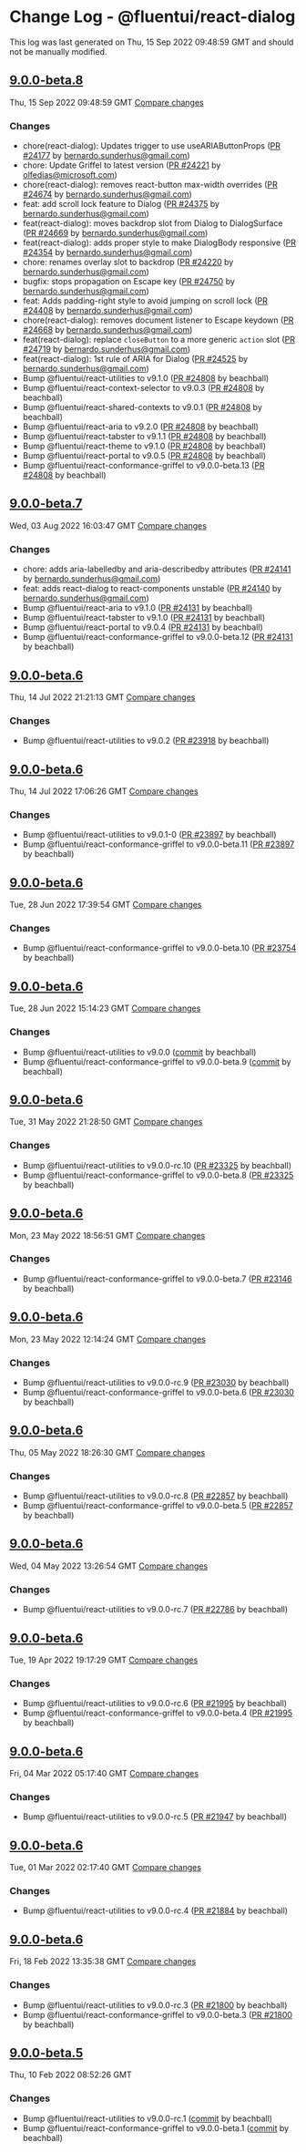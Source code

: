 # Change Log - @fluentui/react-dialog

This log was last generated on Thu, 15 Sep 2022 09:48:59 GMT and should not be manually modified.

<!-- Start content -->

## [9.0.0-beta.8](https://github.com/microsoft/fluentui/tree/@fluentui/react-dialog_v9.0.0-beta.8)

Thu, 15 Sep 2022 09:48:59 GMT 
[Compare changes](https://github.com/microsoft/fluentui/compare/@fluentui/react-dialog_v9.0.0-beta.7..@fluentui/react-dialog_v9.0.0-beta.8)

### Changes

- chore(react-dialog): Updates trigger to use useARIAButtonProps ([PR #24177](https://github.com/microsoft/fluentui/pull/24177) by bernardo.sunderhus@gmail.com)
- chore: Update Griffel to latest version ([PR #24221](https://github.com/microsoft/fluentui/pull/24221) by olfedias@microsoft.com)
- chore(react-dialog): removes react-button max-width overrides ([PR #24674](https://github.com/microsoft/fluentui/pull/24674) by bernardo.sunderhus@gmail.com)
- feat: add scroll lock feature to Dialog ([PR #24375](https://github.com/microsoft/fluentui/pull/24375) by bernardo.sunderhus@gmail.com)
- feat(react-dialog): moves backdrop slot from Dialog to DialogSurface ([PR #24669](https://github.com/microsoft/fluentui/pull/24669) by bernardo.sunderhus@gmail.com)
- feat(react-dialog): adds proper style to make DialogBody responsive ([PR #24354](https://github.com/microsoft/fluentui/pull/24354) by bernardo.sunderhus@gmail.com)
- chore: renames overlay slot to backdrop ([PR #24220](https://github.com/microsoft/fluentui/pull/24220) by bernardo.sunderhus@gmail.com)
- bugfix: stops propagation on Escape key ([PR #24750](https://github.com/microsoft/fluentui/pull/24750) by bernardo.sunderhus@gmail.com)
- feat: Adds padding-right style to avoid jumping on scroll lock ([PR #24408](https://github.com/microsoft/fluentui/pull/24408) by bernardo.sunderhus@gmail.com)
- chore(react-dialog): removes document listener to Escape keydown ([PR #24668](https://github.com/microsoft/fluentui/pull/24668) by bernardo.sunderhus@gmail.com)
- feat(react-dialog): replace `closeButton` to a more generic `action` slot ([PR #24719](https://github.com/microsoft/fluentui/pull/24719) by bernardo.sunderhus@gmail.com)
- feat(react-dialog): 1st rule of ARIA for Dialog ([PR #24525](https://github.com/microsoft/fluentui/pull/24525) by bernardo.sunderhus@gmail.com)
- Bump @fluentui/react-utilities to v9.1.0 ([PR #24808](https://github.com/microsoft/fluentui/pull/24808) by beachball)
- Bump @fluentui/react-context-selector to v9.0.3 ([PR #24808](https://github.com/microsoft/fluentui/pull/24808) by beachball)
- Bump @fluentui/react-shared-contexts to v9.0.1 ([PR #24808](https://github.com/microsoft/fluentui/pull/24808) by beachball)
- Bump @fluentui/react-aria to v9.2.0 ([PR #24808](https://github.com/microsoft/fluentui/pull/24808) by beachball)
- Bump @fluentui/react-tabster to v9.1.1 ([PR #24808](https://github.com/microsoft/fluentui/pull/24808) by beachball)
- Bump @fluentui/react-theme to v9.1.0 ([PR #24808](https://github.com/microsoft/fluentui/pull/24808) by beachball)
- Bump @fluentui/react-portal to v9.0.5 ([PR #24808](https://github.com/microsoft/fluentui/pull/24808) by beachball)
- Bump @fluentui/react-conformance-griffel to v9.0.0-beta.13 ([PR #24808](https://github.com/microsoft/fluentui/pull/24808) by beachball)

## [9.0.0-beta.7](https://github.com/microsoft/fluentui/tree/@fluentui/react-dialog_v9.0.0-beta.7)

Wed, 03 Aug 2022 16:03:47 GMT 
[Compare changes](https://github.com/microsoft/fluentui/compare/@fluentui/react-dialog_v9.0.0-beta.6..@fluentui/react-dialog_v9.0.0-beta.7)

### Changes

- chore: adds aria-labelledby and aria-describedby attributes ([PR #24141](https://github.com/microsoft/fluentui/pull/24141) by bernardo.sunderhus@gmail.com)
- feat: adds react-dialog to react-components unstable ([PR #24140](https://github.com/microsoft/fluentui/pull/24140) by bernardo.sunderhus@gmail.com)
- Bump @fluentui/react-aria to v9.1.0 ([PR #24131](https://github.com/microsoft/fluentui/pull/24131) by beachball)
- Bump @fluentui/react-tabster to v9.1.0 ([PR #24131](https://github.com/microsoft/fluentui/pull/24131) by beachball)
- Bump @fluentui/react-portal to v9.0.4 ([PR #24131](https://github.com/microsoft/fluentui/pull/24131) by beachball)
- Bump @fluentui/react-conformance-griffel to v9.0.0-beta.12 ([PR #24131](https://github.com/microsoft/fluentui/pull/24131) by beachball)

## [9.0.0-beta.6](https://github.com/microsoft/fluentui/tree/@fluentui/react-dialog_v9.0.0-beta.6)

Thu, 14 Jul 2022 21:21:13 GMT 
[Compare changes](https://github.com/microsoft/fluentui/compare/@fluentui/react-dialog_v9.0.0-beta.6..@fluentui/react-dialog_v9.0.0-beta.6)

### Changes

- Bump @fluentui/react-utilities to v9.0.2 ([PR #23918](https://github.com/microsoft/fluentui/pull/23918) by beachball)

## [9.0.0-beta.6](https://github.com/microsoft/fluentui/tree/@fluentui/react-dialog_v9.0.0-beta.6)

Thu, 14 Jul 2022 17:06:26 GMT 
[Compare changes](https://github.com/microsoft/fluentui/compare/@fluentui/react-dialog_v9.0.0-beta.6..@fluentui/react-dialog_v9.0.0-beta.6)

### Changes

- Bump @fluentui/react-utilities to v9.0.1-0 ([PR #23897](https://github.com/microsoft/fluentui/pull/23897) by beachball)
- Bump @fluentui/react-conformance-griffel to v9.0.0-beta.11 ([PR #23897](https://github.com/microsoft/fluentui/pull/23897) by beachball)

## [9.0.0-beta.6](https://github.com/microsoft/fluentui/tree/@fluentui/react-dialog_v9.0.0-beta.6)

Tue, 28 Jun 2022 17:39:54 GMT 
[Compare changes](https://github.com/microsoft/fluentui/compare/@fluentui/react-dialog_v9.0.0-beta.6..@fluentui/react-dialog_v9.0.0-beta.6)

### Changes

- Bump @fluentui/react-conformance-griffel to v9.0.0-beta.10 ([PR #23754](https://github.com/microsoft/fluentui/pull/23754) by beachball)

## [9.0.0-beta.6](https://github.com/microsoft/fluentui/tree/@fluentui/react-dialog_v9.0.0-beta.6)

Tue, 28 Jun 2022 15:14:23 GMT 
[Compare changes](https://github.com/microsoft/fluentui/compare/@fluentui/react-dialog_v9.0.0-beta.6..@fluentui/react-dialog_v9.0.0-beta.6)

### Changes

- Bump @fluentui/react-utilities to v9.0.0 ([commit](https://github.com/microsoft/fluentui/commit/ba6c5d651559b91c815429c9a9357c4d5a390f3e) by beachball)
- Bump @fluentui/react-conformance-griffel to v9.0.0-beta.9 ([commit](https://github.com/microsoft/fluentui/commit/ba6c5d651559b91c815429c9a9357c4d5a390f3e) by beachball)

## [9.0.0-beta.6](https://github.com/microsoft/fluentui/tree/@fluentui/react-dialog_v9.0.0-beta.6)

Tue, 31 May 2022 21:28:50 GMT 
[Compare changes](https://github.com/microsoft/fluentui/compare/@fluentui/react-dialog_v9.0.0-beta.6..@fluentui/react-dialog_v9.0.0-beta.6)

### Changes

- Bump @fluentui/react-utilities to v9.0.0-rc.10 ([PR #23325](https://github.com/microsoft/fluentui/pull/23325) by beachball)
- Bump @fluentui/react-conformance-griffel to v9.0.0-beta.8 ([PR #23325](https://github.com/microsoft/fluentui/pull/23325) by beachball)

## [9.0.0-beta.6](https://github.com/microsoft/fluentui/tree/@fluentui/react-dialog_v9.0.0-beta.6)

Mon, 23 May 2022 18:56:51 GMT 
[Compare changes](https://github.com/microsoft/fluentui/compare/@fluentui/react-dialog_v9.0.0-beta.6..@fluentui/react-dialog_v9.0.0-beta.6)

### Changes

- Bump @fluentui/react-conformance-griffel to v9.0.0-beta.7 ([PR #23146](https://github.com/microsoft/fluentui/pull/23146) by beachball)

## [9.0.0-beta.6](https://github.com/microsoft/fluentui/tree/@fluentui/react-dialog_v9.0.0-beta.6)

Mon, 23 May 2022 12:14:24 GMT 
[Compare changes](https://github.com/microsoft/fluentui/compare/@fluentui/react-dialog_v9.0.0-beta.6..@fluentui/react-dialog_v9.0.0-beta.6)

### Changes

- Bump @fluentui/react-utilities to v9.0.0-rc.9 ([PR #23030](https://github.com/microsoft/fluentui/pull/23030) by beachball)
- Bump @fluentui/react-conformance-griffel to v9.0.0-beta.6 ([PR #23030](https://github.com/microsoft/fluentui/pull/23030) by beachball)

## [9.0.0-beta.6](https://github.com/microsoft/fluentui/tree/@fluentui/react-dialog_v9.0.0-beta.6)

Thu, 05 May 2022 18:26:30 GMT 
[Compare changes](https://github.com/microsoft/fluentui/compare/@fluentui/react-dialog_v9.0.0-beta.6..@fluentui/react-dialog_v9.0.0-beta.6)

### Changes

- Bump @fluentui/react-utilities to v9.0.0-rc.8 ([PR #22857](https://github.com/microsoft/fluentui/pull/22857) by beachball)
- Bump @fluentui/react-conformance-griffel to v9.0.0-beta.5 ([PR #22857](https://github.com/microsoft/fluentui/pull/22857) by beachball)

## [9.0.0-beta.6](https://github.com/microsoft/fluentui/tree/@fluentui/react-dialog_v9.0.0-beta.6)

Wed, 04 May 2022 13:26:54 GMT 
[Compare changes](https://github.com/microsoft/fluentui/compare/@fluentui/react-dialog_v9.0.0-beta.6..@fluentui/react-dialog_v9.0.0-beta.6)

### Changes

- Bump @fluentui/react-utilities to v9.0.0-rc.7 ([PR #22786](https://github.com/microsoft/fluentui/pull/22786) by beachball)

## [9.0.0-beta.6](https://github.com/microsoft/fluentui/tree/@fluentui/react-dialog_v9.0.0-beta.6)

Tue, 19 Apr 2022 19:17:29 GMT
[Compare changes](https://github.com/microsoft/fluentui/compare/@fluentui/react-dialog_v9.0.0-beta.6..@fluentui/react-dialog_v9.0.0-beta.6)

### Changes

- Bump @fluentui/react-utilities to v9.0.0-rc.6 ([PR #21995](https://github.com/microsoft/fluentui/pull/21995) by beachball)
- Bump @fluentui/react-conformance-griffel to v9.0.0-beta.4 ([PR #21995](https://github.com/microsoft/fluentui/pull/21995) by beachball)

## [9.0.0-beta.6](https://github.com/microsoft/fluentui/tree/@fluentui/react-dialog_v9.0.0-beta.6)

Fri, 04 Mar 2022 05:17:40 GMT
[Compare changes](https://github.com/microsoft/fluentui/compare/@fluentui/react-dialog_v9.0.0-beta.6..@fluentui/react-dialog_v9.0.0-beta.6)

### Changes

- Bump @fluentui/react-utilities to v9.0.0-rc.5 ([PR #21947](https://github.com/microsoft/fluentui/pull/21947) by beachball)

## [9.0.0-beta.6](https://github.com/microsoft/fluentui/tree/@fluentui/react-dialog_v9.0.0-beta.6)

Tue, 01 Mar 2022 02:17:40 GMT
[Compare changes](https://github.com/microsoft/fluentui/compare/@fluentui/react-dialog_v9.0.0-beta.6..@fluentui/react-dialog_v9.0.0-beta.6)

### Changes

- Bump @fluentui/react-utilities to v9.0.0-rc.4 ([PR #21884](https://github.com/microsoft/fluentui/pull/21884) by beachball)

## [9.0.0-beta.6](https://github.com/microsoft/fluentui/tree/@fluentui/react-dialog_v9.0.0-beta.6)

Fri, 18 Feb 2022 13:35:38 GMT
[Compare changes](https://github.com/microsoft/fluentui/compare/@fluentui/react-dialog_v9.0.0-beta.5..@fluentui/react-dialog_v9.0.0-beta.6)

### Changes

- Bump @fluentui/react-utilities to v9.0.0-rc.3 ([PR #21800](https://github.com/microsoft/fluentui/pull/21800) by beachball)
- Bump @fluentui/react-conformance-griffel to v9.0.0-beta.3 ([PR #21800](https://github.com/microsoft/fluentui/pull/21800) by beachball)

## [9.0.0-beta.5](https://github.com/microsoft/fluentui/tree/@fluentui/react-dialog_v9.0.0-beta.5)

Thu, 10 Feb 2022 08:52:26 GMT

### Changes

- Bump @fluentui/react-utilities to v9.0.0-rc.1 ([commit](https://github.com/microsoft/fluentui/commit/e6c855f6d9019d6c73668d15fc9bc3a13291a6c8) by beachball)
- Bump @fluentui/react-conformance-griffel to v9.0.0-beta.1 ([commit](https://github.com/microsoft/fluentui/commit/e6c855f6d9019d6c73668d15fc9bc3a13291a6c8) by beachball)
